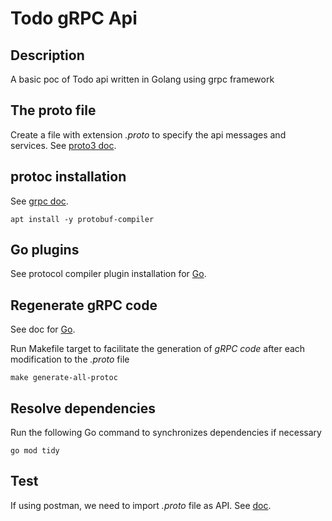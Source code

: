 # Todo gRPC Api

## Description

A basic poc of Todo api written in Golang using grpc framework

## The proto file

Create a file with extension *.proto* to specify the api messages and services.
See [proto3 doc](https://protobuf.dev/programming-guides/proto3/).

## protoc installation

See [grpc doc](https://grpc.io/docs/protoc-installation/).

```shell
apt install -y protobuf-compiler
```

## Go plugins

See protocol compiler plugin installation for [Go](https://grpc.io/docs/languages/go/quickstart/).

## Regenerate gRPC code

See doc for [Go](https://grpc.io/docs/languages/go/quickstart/#regenerate-grpc-code).

Run Makefile target to facilitate the generation of *gRPC code* after each modification to the *.proto* file

```shell
make generate-all-protoc
```

## Resolve dependencies

Run the following Go command to synchronizes dependencies if necessary

```shell
go mod tidy
```

## Test

If using postman, we need to import *.proto* file as API.
See [doc](https://learning.postman.com/docs/sending-requests/grpc/using-service-definition/#importing-a-proto-file).
